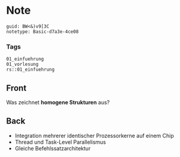 # Note
```
guid: BW<&)v9[3C
notetype: Basic-d7a3e-4ce08
```

### Tags
```
01_einfuehrung
01_vorlesung
rs::01_einfuehrung
```

## Front
Was zeichnet <b>homogene Strukturen</b> aus?

## Back
<div><div><ul><li>Integration mehrerer identischer Prozessorkerne auf einem Chip</li><li>Thread und Task-Level Parallelismus</li><li>Gleiche Befehlssatzarchitektur</li></ul></div></div>
